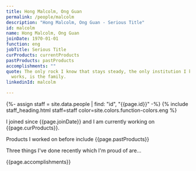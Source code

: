```yaml
---
title: Hong Malcolm, Ong Guan
permalink: /people/malcolm
description: "Hong Malcolm, Ong Guan - Serious Title"
id: malcolm
name: Hong Malcolm, Ong Guan
joinDate: 1970-01-01
function: eng
jobTitle: Serious Title
curProducts: currentProducts
pastProducts: pastProducts
accomplishments: ""
quote: The only rock I know that stays steady, the only institution I know that
  works, is the family.
linkedinId: malcolm

---
```


{%- assign staff = site.data.people | find: "id", "{{page.id}}" -%}
{% include staff_heading.html staff=staff color=site.colors.function-colors.eng %}

<p>I joined since {{page.joinDate}} and I am currently working on {{page.curProducts}}.</p>

<p>Products I worked on before include {{page.pastProducts}}</p>

<p>Three things I've done recently which I'm proud of are...</p>
{{page.accomplishments}}
